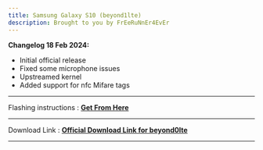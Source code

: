 ```yaml
---
title: Samsung Galaxy S10 (beyond1lte) 
description: Brought to you by FrEeRuNnEr4EvEr
---
```


<b>Changelog 18 Feb 2024:</b>
- Initial official release
- Fixed some microphone issues
- Upstreamed kernel
- Added support for nfc Mifare tags

----
Flashing instructions : [**Get From Here**](https://github.com/Matrixx-Devices/Matrixx-Devices.github.io/blob/main/samsung/beyond1lte_inst.md)

----
Download Link : [**Official Download Link for beyond0lte**](https://sourceforge.net/projects/projectmatrixx/files/Android-14/beyond1lte/)

----
